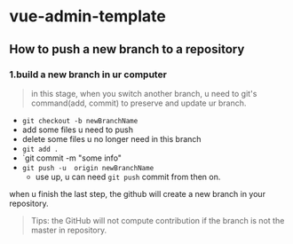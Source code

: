 # vue-admin-template

## How to push a new branch to a repository

### 1.build a new branch in ur computer
> in this stage, when you switch another branch, u need to git's command(add, commit) to preserve and update ur branch.

* `git checkout -b newBranchName`
* add some files u need to push
* delete some files u no longer need in this branch
* `git add .`
* `git commit -m "some info"
* `git push -u  origin newBranchName`
  * use up, u can need `git push` commit from then on.

when u finish the last step, the github will create a new branch in your repository. 

> Tips: the GitHub will not compute contribution if the branch is not the master in repository.
